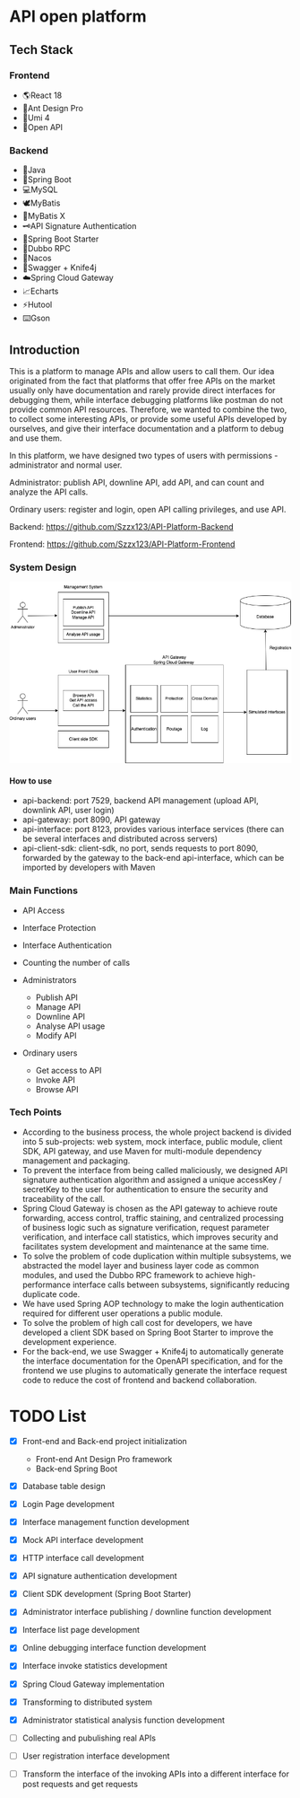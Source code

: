 # API open platform

## Tech Stack

### Frontend

- 🌎React 18
- 🐜Ant Design Pro
- 🍚Umi 4
- 🍾Open API

### Backend

- 🌲Java
- 🌿Spring Boot
- 💻MySQL
- 🕊️MyBatis
- 🦅MyBatis X
- 🗝️API Signature Authentication
- 🚴Spring Boot Starter
- 🛞Dubbo RPC
- 🏫Nacos
- 📑Swagger + Knife4j
- ☁️Spring Cloud Gateway
- 📈Echarts
- ⚡️Hutool
- ⌨️Gson

## Introduction

This is a platform to manage APIs and allow users to call them. Our idea originated from the fact that platforms that offer free APIs on the market usually only have documentation and rarely provide direct interfaces for debugging them, while interface debugging platforms like postman do not provide common API resources. Therefore, we wanted to combine the two, to collect some interesting APIs, or provide some useful APIs developed by ourselves, and give their interface documentation and a platform to debug and use them.

In this platform, we have designed two types of users with permissions - administrator and normal user.

Administrator: publish API, downline API, add API, and can count and analyze the API calls.

Ordinary users: register and login, open API calling privileges, and use API.

Backend: https://github.com/Szzx123/API-Platform-Backend

Frontend: https://github.com/Szzx123/API-Platform-Frontend

### System Design

![1](./IMG/1.png)

#### How to use

- api-backend: port 7529, backend API management (upload API, downlink API, user login)
- api-gateway: port 8090, API gateway
- api-interface: port 8123, provides various interface services (there can be several interfaces and distributed across servers)
- api-client-sdk: client-sdk, no port, sends requests to port 8090, forwarded by the gateway to the back-end api-interface,  which can be imported by developers with Maven

### Main Functions

- API Access
- Interface Protection
- Interface Authentication
- Counting the number of calls
- Administrators
  - Publish API
  - Manage API
  - Downline API
  - Analyse API usage
  - Modify API

- Ordinary users
  - Get access to API
  - Invoke API
  - Browse API

### Tech Points

- According to the business process, the whole project backend is divided into 5 sub-projects: web system, mock interface, public module, client SDK, API gateway, and use Maven for multi-module dependency management and packaging.
- To prevent the interface from being called maliciously, we designed API signature authentication algorithm and assigned a unique accessKey / secretKey to the user for authentication to ensure the security and traceability of the call.
- Spring Cloud Gateway is chosen as the API gateway to achieve route forwarding, access control, traffic staining, and centralized processing of business logic such as signature verification, request parameter verification, and interface call statistics, which improves security and facilitates system development and maintenance at the same time.
- To solve the problem of code duplication within multiple subsystems, we abstracted the model layer and business layer code as common modules, and used the Dubbo RPC framework to achieve high-performance interface calls between subsystems, significantly reducing duplicate code.
- We have used Spring AOP technology to make the login authentication required for different user operations a public module.
- To solve the problem of high call cost for developers, we have developed a client SDK based on Spring Boot Starter to improve the development experience.
- For the back-end, we use Swagger + Knife4j to automatically generate the interface documentation for the OpenAPI specification, and for the frontend we use plugins to automatically generate the interface request code to reduce the cost of frontend and backend collaboration.

# TODO List

- [x] Front-end and Back-end project initialization  
  - Front-end Ant Design Pro framework
  - Back-end Spring Boot
- [x] Database table design 
- [x] Login Page development
- [x] Interface management function development
- [x] Mock API interface development
- [x] HTTP interface call development
- [x] API signature authentication development
- [x] Client SDK development (Spring Boot Starter)

- [x] Administrator interface publishing / downline function development
- [x] Interface list page development
- [x] Online debugging interface function development
- [x] Interface invoke statistics development
- [x] Spring Cloud Gateway implementation
- [x] Transforming to distributed system
- [x] Administrator statistical analysis function development
- [ ] Collecting and pubulishing real APIs
- [ ] User registration interface development
- [ ] Transform the interface of the invoking APIs into a different interface for post requests and get requests